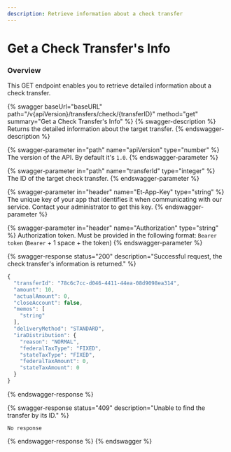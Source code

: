 ```yaml
---
description: Retrieve information about a check transfer
---
```


# Get a Check Transfer's Info

### Overview

This GET endpoint enables you to retrieve detailed information about a check transfer.

{% swagger baseUrl="baseURL" path="/v{apiVersion}/transfers/check/{transferID}" method="get" summary="Get a Check Transfer's Info" %}
{% swagger-description %}
Returns the detailed information about the target transfer.
{% endswagger-description %}

{% swagger-parameter in="path" name="apiVersion" type="number" %}
The version of the API. By default it's `1.0`.
{% endswagger-parameter %}

{% swagger-parameter in="path" name="transferId" type="integer" %}
The ID of the target check transfer.
{% endswagger-parameter %}

{% swagger-parameter in="header" name="Et-App-Key" type="string" %}
The unique key of your app that identifies it when communicating with our service. Contact your administrator to get this key.
{% endswagger-parameter %}

{% swagger-parameter in="header" name="Authorization" type="string" %}
Authorization token. Must be provided in the following format: `Bearer token` (`Bearer` + 1 space + the token)
{% endswagger-parameter %}

{% swagger-response status="200" description="Successful request, the check transfer's information is returned." %}
```javascript
{
  "transferId": "78c6c7cc-d046-4411-44ea-08d9098ea314",
  "amount": 10,
  "actualAmount": 0,
  "closeAccount": false,
  "memos": [
    "string"
  ],
  "deliveryMethod": "STANDARD",
  "iraDistribution": {
    "reason": "NORMAL",
    "federalTaxType": "FIXED",
    "stateTaxType": "FIXED",
    "federalTaxAmount": 0,
    "stateTaxAmount": 0
  }
}
```
{% endswagger-response %}

{% swagger-response status="409" description="Unable to find the transfer by its ID." %}
```
No response
```
{% endswagger-response %}
{% endswagger %}
